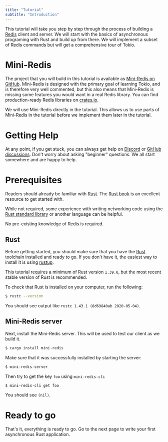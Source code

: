 ```yaml
---
title: "Tutorial"
subtitle: "Introduction"
---
```


This tutorial will take you step by step through the process of building a
[Redis] client and server. We will start with the basics of asynchronous
programing with Rust and build up from there. We will implement a subset of
Redis commands but will get a comprehensive tour of Tokio.

# Mini-Redis

The project that you will build in this tutorial is available as [Mini-Redis on
GitHub][mini-redis]. Mini-Redis is designed with the primary goal of learning
Tokio, and is therefore very well commented, but this also means that Mini-Redis
is missing some features you would want in a real Redis library. You can find
production-ready Redis libraries on [crates.io](https://crates.io/).

We will use Mini-Redis directly in the tutorial. This allows us to use parts of
Mini-Redis in the tutorial before we implement them later in the tutorial.

# Getting Help

At any point, if you get stuck, you can always get help on [Discord] or [GitHub
discussions][disc]. Don't worry about asking "beginner" questions. We all start
somewhere and are happy to help.

[discord]: https://discord.gg/tokio
[disc]: https://github.com/tokio-rs/tokio/discussions

# Prerequisites

Readers should already be familiar with [Rust]. The [Rust book][book] is an
excellent resource to get started with.

While not required, some experience with writing networking code using the [Rust
standard library][std] or another language can be helpful.

No pre-existing knowledge of Redis is required.

[rust]: https://rust-lang.org
[book]: https://doc.rust-lang.org/book/
[std]: https://doc.rust-lang.org/std/

## Rust

Before getting started, you should make sure that you have the
[Rust][install-rust] toolchain installed and ready to go. If you don't have it,
the easiest way to install it is using [rustup].

This tutorial requires a minimum of Rust version `1.39.0`, but the most
recent stable version of Rust is recommended.

To check that Rust is installed on your computer, run the following:

```bash
$ rustc --version
```

You should see output like `rustc 1.43.1 (8d69840ab 2020-05-04)`.

## Mini-Redis server

Next, install the Mini-Redis server. This will be used to test our client as we
build it.

```bash
$ cargo install mini-redis
```

Make sure that it was successfully installed by starting the server:

```bash
$ mini-redis-server
```

Then try to get the key `foo` using `mini-redis-cli`

```bash
$ mini-redis-cli get foo
```

You should see `(nil)`.

# Ready to go

That's it, everything is ready to go. Go to the next page to write your first
asynchronous Rust application.

[redis]: https://redis.io
[mini-redis]: https://github.com/tokio-rs/mini-redis
[install-rust]: https://www.rust-lang.org/tools/install
[rustup]: https://rustup.rs/
